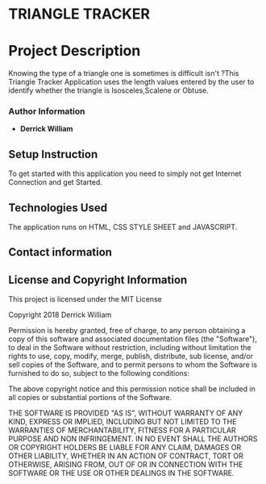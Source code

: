 #   TRIANGLE TRACKER

#  Project Description
Knowing the type of a triangle one is sometimes is difficult isn't ?This Triangle Tracker Application uses the length values entered by the user to identify whether the triangle is Isosceles,Scalene or Obtuse.


### Author Information

* **Derrick William**


## Setup Instruction
To get started with this application you need to simply not get Internet Connection and get Started.



## Technologies Used
The application runs on HTML, CSS STYLE SHEET and JAVASCRIPT.


## Contact information



## License and Copyright Information

This project is licensed under the MIT License

Copyright 2018 Derrick William

Permission is hereby granted, free of charge, to any person obtaining a copy of this software and associated documentation files (the "Software"), to deal in the Software without restriction, including without limitation the rights to use, copy, modify, merge, publish, distribute, sub license, and/or sell copies of the Software, and to permit persons to whom the Software is furnished to do so, subject to the following conditions:

The above copyright notice and this permission notice shall be included in all copies or substantial portions of the Software.

THE SOFTWARE IS PROVIDED "AS IS", WITHOUT WARRANTY OF ANY KIND, EXPRESS OR IMPLIED, INCLUDING BUT NOT LIMITED TO THE WARRANTIES OF MERCHANTABILITY, FITNESS FOR A PARTICULAR PURPOSE AND NON INFRINGEMENT. IN NO EVENT SHALL THE AUTHORS OR COPYRIGHT HOLDERS BE LIABLE FOR ANY CLAIM, DAMAGES OR OTHER LIABILITY, WHETHER IN AN ACTION OF CONTRACT, TORT OR OTHERWISE, ARISING FROM, OUT OF OR IN CONNECTION WITH THE SOFTWARE OR THE USE OR OTHER DEALINGS IN THE SOFTWARE.

